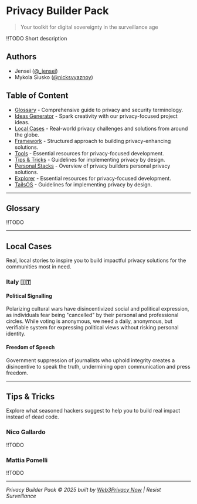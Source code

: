 # Privacy Builder Pack

> Your toolkit for digital sovereignty in the surveillance age

!!TODO Short description

## Authors
* Jensei ([@_jensei](https://x.com/jensei_))
* Mykola Siusko ([@nicksvyaznoy](https://x.com/nicksvyaznoy))


## Table of Content

* [Glossary](#glossary) - Comprehensive guide to privacy and security terminology.
* [Ideas Generator](#ideas-generator) - Spark creativity with our privacy-focused project ideas.
* [Local Cases](#local-cases) - Real-world privacy challenges and solutions from around the globe.
* [Framework](#framework) - Structured approach to building privacy-enhancing solutions.
* [Tools](#tools) - Essential resources for privacy-focused development.
* [Tips & Tricks](#tips-tricks) - Guidelines for implementing privacy by design.
* [Personal Stacks](#personal-stacks) - Overview of privacy builders personal privacy solutions.
* [Explorer](#explorer) - Essential resources for privacy-focused development.
* [TailsOS](#tails-os) - Guidelines for implementing privacy by design.

---

## Glossary

!!TODO

---

## Local Cases

Real, local stories to inspire you to build impactful privacy solutions for the communities most in need.

### Italy 🇮🇹

#### Political Signalling

Polarizing cultural wars have disincentivized social and political expression, as individuals fear being "cancelled" by their personal and professional circles. While voting is anonymous, we need a daily, anonymous, but verifiable system for expressing political views without risking personal identity.

#### Freedom of Speech

Government suppression of journalists who uphold integrity creates a disincentive to speak the truth, undermining open communication and press freedom.

---

## Tips & Tricks

Explore what seasoned hackers suggest to help you to build real impact instead of dead code.

### Nico Gallardo

!!TODO

### Mattia Pomelli

!!TODO

---

*Privacy Builder Pack © 2025 built by [Web3Privacy Now](web3privacy.info) | Resist Surveillance*
